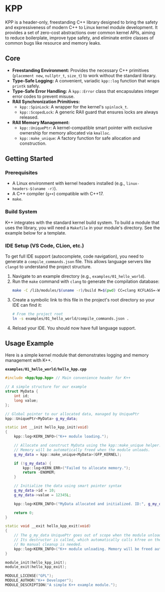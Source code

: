 # KPP

KPP is a header-only, freestanding C++ library designed to bring the safety and expressiveness of modern C++ to Linux kernel module development. It provides a set of zero-cost abstractions over common kernel APIs, aiming to reduce boilerplate, improve type safety, and eliminate entire classes of common bugs like resource and memory leaks.

## Core 

* **Freestanding Environment:** Provides the necessary C++ primitives (`placement new`, `nullptr_t`, `size_t`) to work without the standard library.
* **Type-Safe Logging:** A convenient, variadic `kpp::log` function that wraps `printk` safely.
* **Type-Safe Error Handling:** A `kpp::Error` class that encapsulates integer error codes to prevent misuse.
* **RAII Synchronization Primitives:**
    * `kpp::SpinLock`: A wrapper for the kernel's `spinlock_t`.
    * `kpp::ScopedLock`: A generic RAII guard that ensures locks are always released.
* **RAII Memory Management:**
    * `kpp::UniquePtr`: A kernel-compatible smart pointer with exclusive ownership for memory allocated via `kmalloc`.
    * `kpp::make_unique`: A factory function for safe allocation and construction.

## Getting Started

### Prerequisites

* A Linux environment with kernel headers installed (e.g., `linux-headers-$(uname -r)`).
* A C++ compiler (`g++`) compatible with C++17.
* `make`.

### Build System

K++ integrates with the standard kernel build system. To build a module that uses the library, you will need a `Makefile` in your module's directory. See the example below for a template.

### IDE Setup (VS Code, CLion, etc.)

To get full IDE support (autocomplete, code navigation), you need to generate a `compile_commands.json` file. This allows language servers like `clangd` to understand the project structure.

1.  Navigate to an example directory (e.g., `examples/01_hello_world`).
2.  Run the `make` command with `clang` to generate the compilation database:
    ```bash
    make -C /lib/modules/$(uname -r)/build M=$(pwd) CC=clang KCFLAGS=-Wno-error=incompatible-pointer-types-discards-qualifiers compile_commands.json
    ```
3.  Create a symbolic link to this file in the project's root directory so your IDE can find it:
    ```bash
    # From the project root
    ln -s examples/01_hello_world/compile_commands.json .
    ```
4.  Reload your IDE. You should now have full language support.

## Usage Example

Here is a simple kernel module that demonstrates logging and memory management with K++.

**`examples/01_hello_world/hello_kpp.cpp`**
```cpp
#include <kpp/kpp.hpp> // Main convenience header for K++

// A simple structure for our example
struct MyData {
    int id;
    long value;
};

// Global pointer to our allocated data, managed by UniquePtr
kpp::UniquePtr<MyData> g_my_data;

static int __init hello_kpp_init(void)
{
    kpp::log<KERN_INFO>("K++ module loading.");

    // Allocate and construct MyData using the kpp::make_unique helper.
    // Memory will be automatically freed when the module unloads.
    g_my_data = kpp::make_unique<MyData>(GFP_KERNEL);

    if (!g_my_data) {
        kpp::log<KERN_ERR>("Failed to allocate memory.");
        return -ENOMEM;
    }

    // Initialize the data using smart pointer syntax
    g_my_data->id = 10;
    g_my_data->value = 12345L;

    kpp::log<KERN_INFO>("MyData allocated and initialized. ID:", g_my_data->id);

    return 0;
}

static void __exit hello_kpp_exit(void)
{
    // The g_my_data UniquePtr goes out of scope when the module unloads.
    // Its destructor is called, which automatically calls kfree on the pointer.
    // No manual cleanup is needed.
    kpp::log<KERN_INFO>("K++ module unloading. Memory will be freed automatically.");
}

module_init(hello_kpp_init);
module_exit(hello_kpp_exit);

MODULE_LICENSE("GPL");
MODULE_AUTHOR("K++ Developer");
MODULE_DESCRIPTION("A simple K++ example module.");
